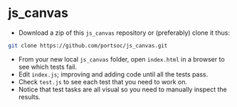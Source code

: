 # js_canvas

* Download a zip of this `js_canvas` repository
  or (preferably) clone it thus:

```bash
git clone https://github.com/portsoc/js_canvas.git
```
* From your new local `js_canvas` folder,
  open `index.html` in a browser to see which tests fail.
* Edit `index.js`; improving and adding code until all the tests pass.
* Check `test.js` to see each test that you need to work on.
* Notice that test tasks are all visual so you
  need to manually inspect the results.
